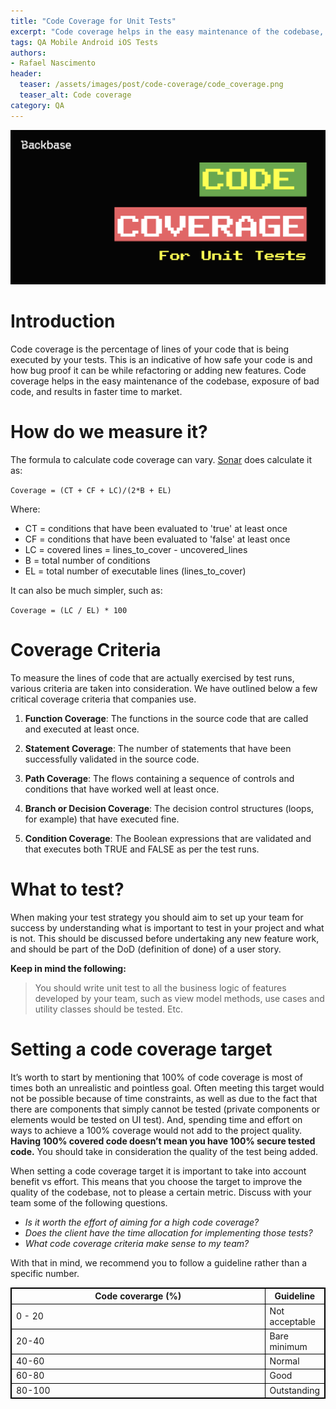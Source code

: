 ```yaml
---
title: "Code Coverage for Unit Tests"
excerpt: "Code coverage helps in the easy maintenance of the codebase, exposure of bad code, and results in faster time to market."
tags: QA Mobile Android iOS Tests
authors:
- Rafael Nascimento
header:
  teaser: /assets/images/post/code-coverage/code_coverage.png
  teaser_alt: Code coverage
category: QA
---
```


![](/assets/images/post/code-coverage/code_coverage.png)

# Introduction

Code coverage is the percentage of lines of your code that is being executed by your tests. This is an indicative of how safe your code is and how bug proof it can be while refactoring or adding new features. Code coverage helps in the easy maintenance of the codebase, exposure of bad code, and results in faster time to market. 

# How do we measure it?

The formula to calculate code coverage can vary. [Sonar](https://www.sonarsource.com/) does calculate it as:

`Coverage = (CT + CF + LC)/(2*B + EL)`

Where:
* CT = conditions that have been evaluated to 'true' at least once
* CF = conditions that have been evaluated to 'false' at least once
* LC = covered lines = lines_to_cover - uncovered_lines
* B = total number of conditions
* EL = total number of executable lines (lines_to_cover)

It can also be much simpler, such as:

`Coverage = (LC / EL) * 100`

# Coverage Criteria

To measure the lines of code that are actually exercised by test runs, various criteria are taken into consideration. We have outlined below a few critical coverage criteria that companies use.

1. **Function Coverage**: The functions in the source code that are called and executed at least once.

2. **Statement Coverage**: The number of statements that have been successfully validated in the source code.

3. **Path Coverage**: The flows containing a sequence of controls and conditions that have worked well at least once.

4. **Branch or Decision Coverage**: The decision control structures (loops, for example) that have executed fine.

5. **Condition Coverage**: The Boolean expressions that are validated and that executes both TRUE and FALSE as per the test runs.

# What to test?

When making your test strategy you should aim to set up your team for success by understanding what is important to test in your project and what is not. This should be discussed before undertaking any new feature work, and should be part of the DoD (definition of done) of a user story.

**Keep in mind the following:**

> You should write unit test to all the business logic of features developed by your team, such as view model methods, use cases and utility classes should be tested. Etc.

# Setting a code coverage target

It’s worth to start by mentioning that 100% of code coverage is most of times both an unrealistic and pointless goal. Often meeting this target would not be possible because of time constraints, as well as due to the fact that there are components that simply cannot be tested (private components or elements would be tested on UI test). And, spending time and effort on ways to achieve a 100% coverage would not add to the project quality. **Having 100% covered code doesn’t mean you have 100% secure tested code.** You should take in consideration the quality of the test being added.

When setting a code coverage target it is important to take into account benefit vs effort. This means that you choose the target to improve the quality of the codebase, not to please a certain metric. Discuss with your team some of the following questions.

* _Is it worth the effort of aiming for a high code coverage?_
* _Does the client have the time allocation for implementing those tests?_
* _What code coverage criteria make sense to my team?_

With that in mind, we recommend you to follow a guideline rather than a specific number.

<table style="width:100%">
  <tr>
    <th class="coverage">Code coverarge (%)</th>
    <th class="guideline">Guideline</th>
  </tr>
  <tr>
    <td>0 - 20</td>
    <td>Not acceptable</td>
  </tr>
  <tr>
    <td>20-40</td>
    <td>Bare minimum</td>
  </tr>
  <tr>
    <td>40-60</td>
    <td>Normal</td>
  </tr>
  <tr>
    <td>60-80</td>
    <td>Good</td>
  </tr>
  <tr>
    <td>80-100</td>
    <td>Outstanding</td>
  </tr>
</table>

<style>
table, th, td {
  border:1px solid black;
  width: 100%;
  table-layout:fixed;
}
th.coverage {
  width: 50%
}
</style>
<br><br>